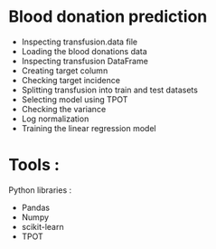 # Blood donation prediction
* Inspecting transfusion.data file
* Loading the blood donations data
* Inspecting transfusion DataFrame
* Creating target column
* Checking target incidence
* Splitting transfusion into train and test datasets
* Selecting model using TPOT
* Checking the variance
* Log normalization
* Training the linear regression model

# Tools :
Python libraries :
- Pandas
- Numpy
- scikit-learn
- TPOT
